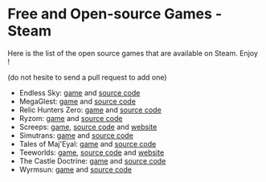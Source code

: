 Free and Open-source Games - Steam
==================================

Here is the list of the open source games that are available on Steam. Enjoy !

(do not hesite to send a pull request to add one)

- Endless Sky: [game](http://store.steampowered.com/app/404410/Endless_Sky/) and [source code](https://github.com/endless-sky)
- MegaGlest: [game](http://store.steampowered.com/app/578870/MegaGlest/) and [source code](https://github.com/MegaGlest)
- Relic Hunters Zero: [game](http://store.steampowered.com/app/382490/Relic_Hunters_Zero/) and [source code](https://github.com/mventurelli/relichunterszero)
- Ryzom: [game](http://store.steampowered.com/app/373720/Ryzom/) and [source code](https://bitbucket.org/account/user/ryzom/projects/PROJ)
- Screeps: [game](https://store.steampowered.com/app/464350/Screeps/), [source code](https://github.com/screeps/screeps) and [website](https://screeps.com/)
- Simutrans: [game](http://store.steampowered.com/app/434520/Simutrans/) and [source code](https://github.com/aburch/simutrans)
- Tales of Maj'Eyal: [game](http://store.steampowered.com/app/259680/Tales_of_MajEyal/) and [source code](https://te4.org/download)
- Teeworlds: [game](http://store.steampowered.com/app/380840/Teeworlds/), [source code](https://github.com/teeworlds/teeworlds) and [website](https://www.teeworlds.com/)
- The Castle Doctrine: [game](http://store.steampowered.com/app/249570/The_Castle_Doctrine/) and [source code](https://sourceforge.net/p/hcsoftware/CastleDoctrine/ci/default/tree/?SetFreedomCookie)
- Wyrmsun: [game](http://store.steampowered.com/app/370070/Wyrmsun/) and [source code](https://github.com/andrettin/wyrmsun)

